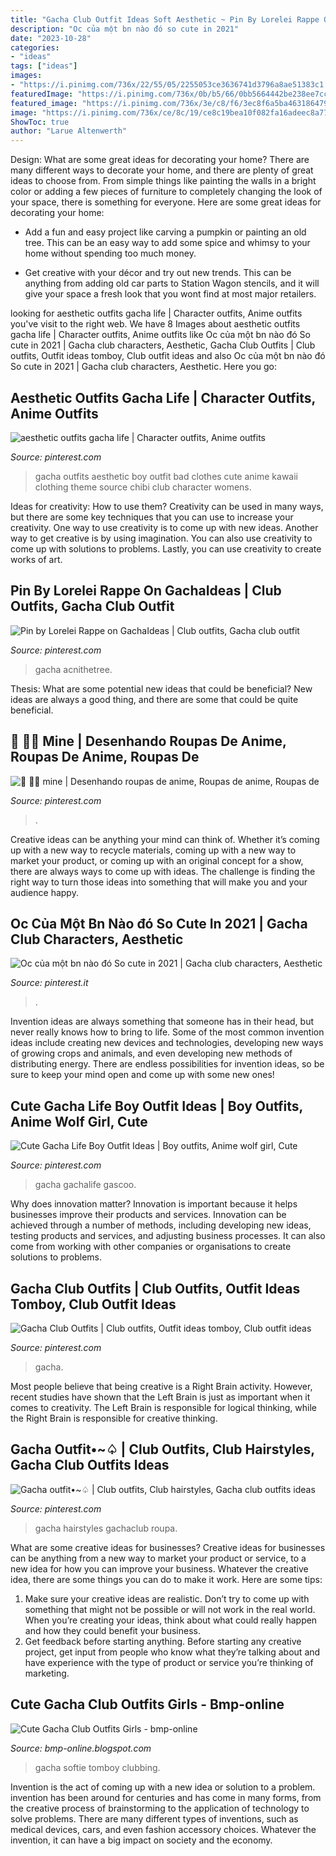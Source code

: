 ```yaml
---
title: "Gacha Club Outfit Ideas Soft Aesthetic ~ Pin By Lorelei Rappe On Gachaideas"
description: "Oc của một bn nào đó so cute in 2021"
date: "2023-10-28"
categories:
- "ideas"
tags: ["ideas"]
images:
- "https://i.pinimg.com/736x/22/55/05/2255053ce3636741d3796a8ae51383c1.jpg"
featuredImage: "https://i.pinimg.com/736x/0b/b5/66/0bb5664442be238ee7cc2646f4e91e86.jpg"
featured_image: "https://i.pinimg.com/736x/3e/c8/f6/3ec8f6a5ba463186479c2289b55eb5e6.jpg"
image: "https://i.pinimg.com/736x/ce/8c/19/ce8c19bea10f082fa16adeec8a779c66.jpg"
ShowToc: true
author: "Larue Altenwerth"
---
```



Design: What are some great ideas for decorating your home?
There are many different ways to decorate your home, and there are plenty of great ideas to choose from. From simple things like painting the walls in a bright color or adding a few pieces of furniture to completely changing the look of your space, there is something for everyone. Here are some great ideas for decorating your home: 
- Add a fun and easy project like carving a pumpkin or painting an old tree. This can be an easy way to add some spice and whimsy to your home without spending too much money. 

- Get creative with your décor and try out new trends. This can be anything from adding old car parts to Station Wagon stencils, and it will give your space a fresh look that you wont find at most major retailers.

	

		
looking for aesthetic outfits gacha life | Character outfits, Anime outfits you've visit to the right web. We have 8 Images about aesthetic outfits gacha life | Character outfits, Anime outfits like Oc của một bn nào đó So cute in 2021 | Gacha club characters, Aesthetic, Gacha Club Outfits | Club outfits, Outfit ideas tomboy, Club outfit ideas and also Oc của một bn nào đó So cute in 2021 | Gacha club characters, Aesthetic. Here you go:
		
    
## Aesthetic Outfits Gacha Life | Character Outfits, Anime Outfits

<img loading=lazy src="https://i.pinimg.com/736x/b7/84/ea/b784ea6d5b0549f0a0cca73120d8f7db.jpg" onerror="this.onerror=null;this.src='https://tse4.mm.bing.net/th?id=OIP.6PKMjmg75RP1nnEsL2jYxAHaHW&amp;pid=15.1';" alt="aesthetic outfits gacha life | Character outfits, Anime outfits">

_Source: pinterest.com_

>gacha outfits aesthetic boy outfit bad clothes cute anime kawaii clothing theme source chibi club character womens. 

	

Ideas for creativity: How to use them?
Creativity can be used in many ways, but there are some key techniques that you can use to increase your creativity. One way to use creativity is to come up with new ideas. Another way to get creative is by using imagination. You can also use creativity to come up with solutions to problems. Lastly, you can use creativity to create works of art.

    
## Pin By Lorelei Rappe On GachaIdeas | Club Outfits, Gacha Club Outfit

<img loading=lazy src="https://i.pinimg.com/736x/c9/5a/75/c95a75d0fb7c9e2ea4023351fa3262a5.jpg" onerror="this.onerror=null;this.src='https://tse1.mm.bing.net/th?id=OIP.L2ru6HUoMJKhN7ZyFvOKNAHaHa&amp;pid=15.1';" alt="Pin by Lorelei Rappe on GachaIdeas | Club outfits, Gacha club outfit">

_Source: pinterest.com_

>gacha acnithetree. 

	

Thesis: What are some potential new ideas that could be beneficial?
New ideas are always a good thing, and there are some that could be quite beneficial.

    
## 💙 🏼💍 Mine | Desenhando Roupas De Anime, Roupas De Anime, Roupas De

<img loading=lazy src="https://i.pinimg.com/736x/22/55/05/2255053ce3636741d3796a8ae51383c1.jpg" onerror="this.onerror=null;this.src='https://tse1.mm.bing.net/th?id=OIP.tzQD-MhgNlB3yrcVzJ1gBgHaHD&amp;pid=15.1';" alt="💙 🏼💍 mine | Desenhando roupas de anime, Roupas de anime, Roupas de">

_Source: pinterest.com_

>. 

	

Creative ideas can be anything your mind can think of. Whether it’s coming up with a new way to recycle materials, coming up with a new way to market your product, or coming up with an original concept for a show, there are always ways to come up with ideas. The challenge is finding the right way to turn those ideas into something that will make you and your audience happy.

    
## Oc Của Một Bn Nào đó So Cute In 2021 | Gacha Club Characters, Aesthetic

<img loading=lazy src="https://i.pinimg.com/736x/3e/c8/f6/3ec8f6a5ba463186479c2289b55eb5e6.jpg" onerror="this.onerror=null;this.src='https://tse3.mm.bing.net/th?id=OIP.wPWFL7RQQs9TOqqSSm5G2AHaM5&amp;pid=15.1';" alt="Oc của một bn nào đó So cute in 2021 | Gacha club characters, Aesthetic">

_Source: pinterest.it_

>. 

	

Invention ideas are always something that someone has in their head, but never really knows how to bring to life. Some of the most common invention ideas include creating new devices and technologies, developing new ways of growing crops and animals, and even developing new methods of distributing energy. There are endless possibilities for invention ideas, so be sure to keep your mind open and come up with some new ones!

    
## Cute Gacha Life Boy Outfit Ideas | Boy Outfits, Anime Wolf Girl, Cute

<img loading=lazy src="https://i.pinimg.com/736x/ce/8c/19/ce8c19bea10f082fa16adeec8a779c66.jpg" onerror="this.onerror=null;this.src='https://tse1.mm.bing.net/th?id=OIP.W7rJQ5VwezdB75bD1fZ24AHaEi&amp;pid=15.1';" alt="Cute Gacha Life Boy Outfit Ideas | Boy outfits, Anime wolf girl, Cute">

_Source: pinterest.com_

>gacha gachalife gascoo. 

	

Why does innovation matter?
Innovation is important because it helps businesses improve their products and services. Innovation can be achieved through a number of methods, including developing new ideas, testing products and services, and adjusting business processes. It can also come from working with other companies or organisations to create solutions to problems.

    
## Gacha Club Outfits | Club Outfits, Outfit Ideas Tomboy, Club Outfit Ideas

<img loading=lazy src="https://i.pinimg.com/736x/0b/b5/66/0bb5664442be238ee7cc2646f4e91e86.jpg" onerror="this.onerror=null;this.src='https://tse4.mm.bing.net/th?id=OIP.1JNiT99UvDwg1vICkU-jcwHaE6&amp;pid=15.1';" alt="Gacha Club Outfits | Club outfits, Outfit ideas tomboy, Club outfit ideas">

_Source: pinterest.com_

>gacha. 

	

Most people believe that being creative is a Right Brain activity. However, recent studies have shown that the Left Brain is just as important when it comes to creativity. The Left Brain is responsible for logical thinking, while the Right Brain is responsible for creative thinking.

    
## Gacha Outfit•~♤ | Club Outfits, Club Hairstyles, Gacha Club Outfits Ideas

<img loading=lazy src="https://i.pinimg.com/736x/e8/1b/c2/e81bc294f0687c4970d4695778111d62.jpg" onerror="this.onerror=null;this.src='https://tse4.mm.bing.net/th?id=OIP.TUZ6YrfPWjkNss4VRT3EfwHaGp&amp;pid=15.1';" alt="Gacha outfit•~♤ | Club outfits, Club hairstyles, Gacha club outfits ideas">

_Source: pinterest.com_

>gacha hairstyles gachaclub roupa. 

	

What are some creative ideas for businesses?
Creative ideas for businesses can be anything from a new way to market your product or service, to a new idea for how you can improve your business. Whatever the creative idea, there are some things you can do to make it work. Here are some tips: 
1. Make sure your creative ideas are realistic. Don’t try to come up with something that might not be possible or will not work in the real world. When you’re creating your ideas, think about what could really happen and how they could benefit your business. 
2. Get feedback before starting anything. Before starting any creative project, get input from people who know what they’re talking about and have experience with the type of product or service you’re thinking of marketing.

    
## Cute Gacha Club Outfits Girls - Bmp-online

<img loading=lazy src="https://lh3.googleusercontent.com/proxy/iucv16MxEQYIymhIFm8fueazN4qWKJSm9iSzsiWOiuCvAOITarBcCsSedgHy9NE68Jbhvs_Z9UU5obK9vuAnPaS6SaE=w1200-h630-p-k-no-nu" onerror="this.onerror=null;this.src='https://tse3.mm.bing.net/th?id=OIP.qn6mcRCumGGrO4W75lPKiwHaFj&amp;pid=15.1';" alt="Cute Gacha Club Outfits Girls - bmp-online">

_Source: bmp-online.blogspot.com_

>gacha softie tomboy clubbing. 

	

Invention is the act of coming up with a new idea or solution to a problem. invention has been around for centuries and has come in many forms, from the creative process of brainstorming to the application of technology to solve problems. There are many different types of inventions, such as medical devices, cars, and even fashion accessory choices. Whatever the invention, it can have a big impact on society and the economy.

